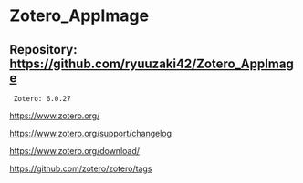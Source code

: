 # Zotero_AppImage

## Repository: https://github.com/ryuuzaki42/Zotero_AppImage
     Zotero: 6.0.27

https://www.zotero.org/

https://www.zotero.org/support/changelog

https://www.zotero.org/download/

https://github.com/zotero/zotero/tags
